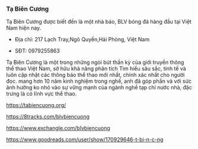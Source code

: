 ### Tạ Biên Cương

Tạ Biên Cương được biết đến là một nhà báo, BLV bóng đá hàng đầu tại Việt Nam hiện nay.

- Địa chỉ: 217 Lạch Tray,Ngô Quyền,Hải Phòng, Việt Nam

- SĐT: 0979255863

Tạ Biên Cương là một trong những ngòi bút thần kỳ của giới truyền thông thể thao Việt Nam, sở hữu khả năng phân tích Tìm hiểu sâu sắc, tinh tế và luôn cập nhật các thông báo thể thao mới nhất, chính xác nhất cho người đọc. mang hơn 10 năm kinh nghiệm trong nghề, anh đã góp phần và với sức ảnh hưởng ko nhỏ vào sự vững mạnh của ngành nghề tạp chí nước nhà, đặc trưng là có lĩnh vực thể thao.

https://tabiencuong.org/

https://8tracks.com/blvbiencuong

https://www.exchangle.com/blvbiencuong

https://www.goodreads.com/user/show/170929646-t-bi-n-c-ng
